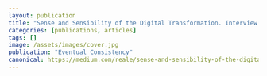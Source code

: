 ```yaml
---
layout: publication
title: "Sense and Sensibility of the Digital Transformation. Interview with Andrea Lisi"
categories: [publications, articles]
tags: []
image: /assets/images/cover.jpg
publication: "Eventual Consistency"
canonical: https://medium.com/reale/sense-and-sensibility-of-the-digital-transformation-13158e08248a
---
```

